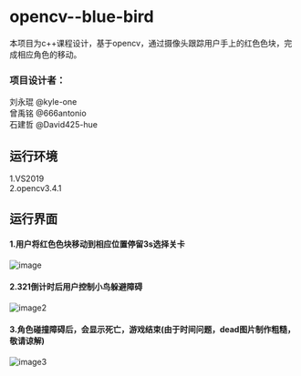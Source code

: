 # opencv--blue-bird
本项目为c++课程设计，基于opencv，通过摄像头跟踪用户手上的红色色块，完成相应角色的移动。  
### 项目设计者：  
刘永琨 @kyle-one  
曾禹铭  @666antonio  
石建哲  @David425-hue  

## 运行环境
1.VS2019  
2.opencv3.4.1  

## 运行界面

#### 1.用户将红色色块移动到相应位置停留3s选择关卡 
![image](https://raw.githubusercontent.com/kyle-one/opencv--blue-bird/master/md_image/1.png)  
#### 2.321倒计时后用户控制小鸟躲避障碍  
![image2](https://raw.githubusercontent.com/kyle-one/opencv--blue-bird/master/md_image/2.png)  
#### 3.角色碰撞障碍后，会显示死亡，游戏结束(由于时间问题，dead图片制作粗糙，敬请谅解)  
![image3](https://raw.githubusercontent.com/kyle-one/opencv--blue-bird/master/md_image/3.png)  

